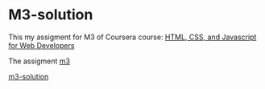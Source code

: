 # M3-solution
This my assigment for M3 of Coursera course: [HTML, CSS, and Javascript for Web Developers](https://www.coursera.org/learn/html-css-javascript-for-web-developers)

The assigment [m3](https://github.com/jhu-ep-coursera/fullstack-course4/blob/master/assignments/assignment3/Assignment-3.md)

[m3-solution](https://pando88.github.io/M3-solution/)